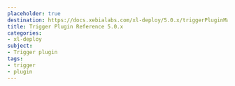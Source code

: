 ```yaml
---
placeholder: true
destination: https://docs.xebialabs.com/xl-deploy/5.0.x/triggerPluginManual.html
title: Trigger Plugin Reference 5.0.x
categories: 
- xl-deploy
subject:
- Trigger plugin
tags:
- trigger
- plugin
---
```



